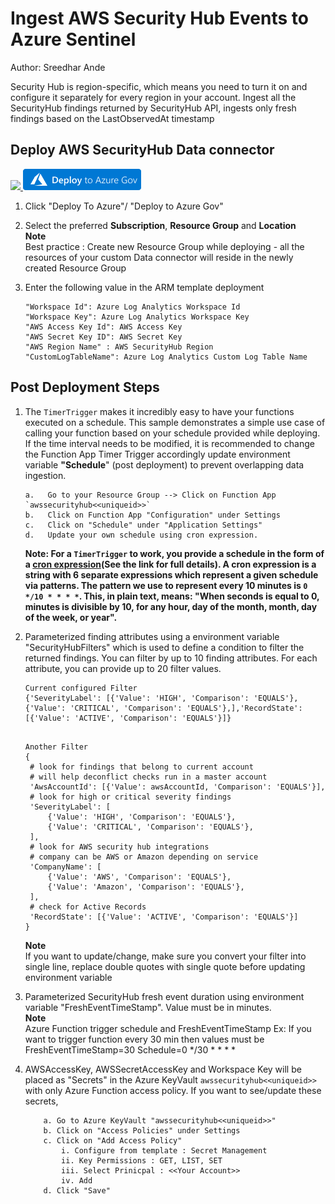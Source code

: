 # Ingest AWS Security Hub Events to Azure Sentinel
Author: Sreedhar Ande  

Security Hub is region-specific, which means you need to turn it on and configure it separately for every region in your account.
Ingest all the SecurityHub findings returned by SecurityHub API, ingests only fresh findings based on the LastObservedAt timestamp

## Deploy AWS SecurityHub Data connector
 <a href="https://portal.azure.com/#create/Microsoft.Template/uri/https%3A%2F%2Fraw.githubusercontent.com%2Fandedevsecops%2FAWS-Security-Hub-Data-Connector%2Fmain%2Fazuredeploy_dotcomtenants.json" target="_blank">
    <img src="https://aka.ms/deploytoazurebutton"/>
    </a>
<a href="https://portal.azure.us/#create/Microsoft.Template/uri/https%3A%2F%2Fraw.githubusercontent.com%2Fandedevsecops%2FAWS-Security-Hub-Data-Connector%2Fmain%2Fazuredeploy_dotustenants.json" target="_blank">
<img src="https://raw.githubusercontent.com/Azure/azure-quickstart-templates/master/1-CONTRIBUTION-GUIDE/images/deploytoazuregov.png"/>
</a>

1. Click  "Deploy To Azure"/ "Deploy to Azure Gov"

2. Select the preferred **Subscription**, **Resource Group** and **Location**  
   **Note**  
   Best practice : Create new Resource Group while deploying - all the resources of your custom Data connector will reside in the newly created Resource 
   Group
3. Enter the following value in the ARM template deployment
	```	
	"Workspace Id": Azure Log Analytics Workspace Id​
	"Workspace Key": Azure Log Analytics Workspace Key
	"AWS Access Key Id": AWS Access Key
	"AWS Secret Key ID": AWS Secret Key
	"AWS Region Name" : AWS SecurityHub Region
	"CustomLogTableName": Azure Log Analytics Custom Log Table Name	
	```

## Post Deployment Steps

1. The `TimerTrigger` makes it incredibly easy to have your functions executed on a schedule. This sample demonstrates a simple use case of calling your function based on your schedule provided while deploying. If the time interval needs to be modified, it is recommended to change the Function App Timer Trigger accordingly update environment variable **"Schedule**" (post deployment) to prevent overlapping data ingestion.
   ```
   a.	Go to your Resource Group --> Click on Function App `awssecurityhub<<uniqueid>>`
   b.	Click on Function App "Configuration" under Settings 
   c.	Click on "Schedule" under "Application Settings"
   d.	Update your own schedule using cron expression.
   ```
   **Note: For a `TimerTrigger` to work, you provide a schedule in the form of a [cron expression](https://en.wikipedia.org/wiki/Cron#CRON_expression)(See the link for full details). A cron expression is a string with 6 separate expressions which represent a given schedule via patterns. The pattern we use to represent every 10 minutes is `0 */10 * * * *`. This, in plain text, means: "When seconds is equal to 0, minutes is divisible by 10, for any hour, day of the month, month, day of the week, or year".**
   
2. Parameterized finding attributes using a environment variable "SecurityHubFilters" which is used to define a condition to filter the returned findings. You can filter by up to 10 finding attributes. For each attribute, you can provide up to 20 filter values.
   ```
   Current configured Filter
   {'SeverityLabel': [{'Value': 'HIGH', 'Comparison': 'EQUALS'},{'Value': 'CRITICAL', 'Comparison': 'EQUALS'},],'RecordState': [{'Value': 'ACTIVE', 'Comparison': 'EQUALS'}]}  
  
   ```
   ```
   Another Filter 
   {
	# look for findings that belong to current account
	# will help deconflict checks run in a master account
	'AwsAccountId': [{'Value': awsAccountId, 'Comparison': 'EQUALS'}],
	# look for high or critical severity findings
	'SeverityLabel': [
		{'Value': 'HIGH', 'Comparison': 'EQUALS'},
		{'Value': 'CRITICAL', 'Comparison': 'EQUALS'},
	],
	# look for AWS security hub integrations
	# company can be AWS or Amazon depending on service
	'CompanyName': [
		{'Value': 'AWS', 'Comparison': 'EQUALS'},
		{'Value': 'Amazon', 'Comparison': 'EQUALS'},
	],
	# check for Active Records
	'RecordState': [{'Value': 'ACTIVE', 'Comparison': 'EQUALS'}]
   }
   ```
   **Note**  
   If you want to update/change, make sure you convert your filter into single line, replace double quotes with single quote before updating environment variable
   
3. Parameterized SecurityHub fresh event duration using environment variable "FreshEventTimeStamp". Value must be in minutes.  
   **Note**  
   Azure Function trigger schedule and FreshEventTimeStamp
   Ex: If you want to trigger function every 30 min then values must be
   FreshEventTimeStamp=30
   Schedule=0 */30 * * * *
      
4. AWSAccessKey, AWSSecretAccessKey and Workspace Key will be placed as "Secrets" in the Azure KeyVault `awssecurityhub<<uniqueid>>` with only Azure Function access policy. If you want to see/update these secrets,

	```
		a. Go to Azure KeyVault "awssecurityhub<<uniqueid>>"
		b. Click on "Access Policies" under Settings
		c. Click on "Add Access Policy"
			i. Configure from template : Secret Management
			ii. Key Permissions : GET, LIST, SET
			iii. Select Prinicpal : <<Your Account>>
			iv. Add
		d. Click "Save"

	```
